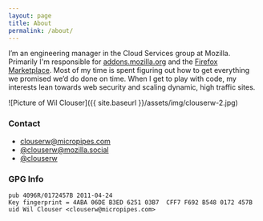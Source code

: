 ```yaml
---
layout: page
title: About
permalink: /about/
---
```


I’m an engineering manager in the Cloud Services group at Mozilla.  Primarily
I'm responsible for [addons.mozilla.org](https://addons.mozilla.org/) and the
[Firefox Marketplace](https://marketplace.firefox.com/). Most of my time is
spent figuring out how to get everything we promised we’d do done on time.  When
I get to play with code, my interests lean towards web security and scaling
dynamic, high traffic sites.

![Picture of Wil Clouser]({{ site.baseurl }}/assets/img/clouserw-2.jpg)

### Contact

* clouserw@micropipes.com
* [@clouserw@mozilla.social](https://mozilla.social/@clouserw)
* [@clouserw](https://twitter.com/clouserw)

### GPG Info
    pub 4096R/0172457B 2011-04-24
    Key fingerprint = 4ABA 06DE B3ED 6251 03B7  CFF7 F692 B548 0172 457B
    uid Wil Clouser <clouserw@micropipes.com>
